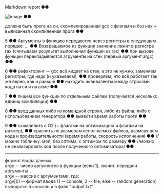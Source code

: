 Markdown report ●●

![image](https://user-images.githubusercontent.com/114473740/197335272-b4a5eef8-d401-4dce-ad53-26b7bfa52687.png) ●●

должна быть прога на си, скомпелированная gcc с флагами и без них + вылизанная скомпиленная прога ●●

5 ●●
Аргументы в функцию передаются через регистры в следующем порядке: ... ●●
Возвращаемое из функции значение лежит в регистре rax (считываем результат выполнения функции из rax) ●●
при вызове функции перекладываются агрументы на стек (первый аргумент argc) ●●

6 ●●
рефакторинг -- gcc всё кидает на стек, а это не нужно, заменяем регистры, где надо (и указываем), ●●
проверяем, что всё работает так же верно, как и раньше ●●
находить эквиваленты между строками кода на си и на асме ●●

7 ●●
пишем все функции по отдельным файлам (получается несколько единиц компиляции) ●●

8 ●●
ввод данных либо из командной строки, либо из файла, либо с использованием генератора ●●
вывести время работы проги ●●

9 ●●
скомпилить с O2 (+ флагами на оптимизацию и флагами на размер), ●●
сравнить по размерам исполняемых файлов, размеру асм кода и производительности (время работы, скорость исполнения) ●●
//можно табличку: моя, без оптима, с оптимом по размеру ●●
//можно не анализировать код после полученного оптимизатора! ●●


________________________

формат ввода данных <br>
argc -- число аргументов в функции (если  1), значит, передали аргументы <br>
argv -- массив с аргументами, где: <br>
argv[0] -- формат ввода (1 -- console, 2 -- file, else -- random generation) <br>
выводится в консоль и в файл "output.txt" <br>



